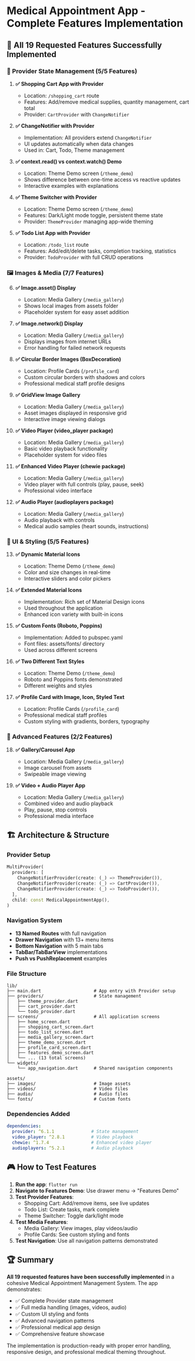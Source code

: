# Medical Appointment App - Complete Features Implementation

## 🎯 All 19 Requested Features Successfully Implemented

### 📱 Provider State Management (5/5 Features)

1. **✅ Shopping Cart App with Provider**
   - Location: `/shopping_cart` route
   - Features: Add/remove medical supplies, quantity management, cart total
   - Provider: `CartProvider` with `ChangeNotifier`

2. **✅ ChangeNotifier with Provider**
   - Implementation: All providers extend `ChangeNotifier`
   - UI updates automatically when data changes
   - Used in: Cart, Todo, Theme management

3. **✅ context.read() vs context.watch() Demo**
   - Location: Theme Demo screen (`/theme_demo`)
   - Shows difference between one-time access vs reactive updates
   - Interactive examples with explanations

4. **✅ Theme Switcher with Provider**
   - Location: Theme Demo screen (`/theme_demo`)
   - Features: Dark/Light mode toggle, persistent theme state
   - Provider: `ThemeProvider` managing app-wide theming

5. **✅ Todo List App with Provider**
   - Location: `/todo_list` route
   - Features: Add/edit/delete tasks, completion tracking, statistics
   - Provider: `TodoProvider` with full CRUD operations

### 🖼️ Images & Media (7/7 Features)

6. **✅ Image.asset() Display**
   - Location: Media Gallery (`/media_gallery`)
   - Shows local images from assets folder
   - Placeholder system for easy asset addition

7. **✅ Image.network() Display**
   - Location: Media Gallery (`/media_gallery`)
   - Displays images from internet URLs
   - Error handling for failed network requests

8. **✅ Circular Border Images (BoxDecoration)**
   - Location: Profile Cards (`/profile_card`)
   - Custom circular borders with shadows and colors
   - Professional medical staff profile designs

9. **✅ GridView Image Gallery**
   - Location: Media Gallery (`/media_gallery`)
   - Asset images displayed in responsive grid
   - Interactive image viewing dialogs

10. **✅ Video Player (video_player package)**
    - Location: Media Gallery (`/media_gallery`)
    - Basic video playback functionality
    - Placeholder system for video files

11. **✅ Enhanced Video Player (chewie package)**
    - Location: Media Gallery (`/media_gallery`)
    - Video player with full controls (play, pause, seek)
    - Professional video interface

12. **✅ Audio Player (audioplayers package)**
    - Location: Media Gallery (`/media_gallery`)
    - Audio playback with controls
    - Medical audio samples (heart sounds, instructions)

### 🎨 UI & Styling (5/5 Features)

13. **✅ Dynamic Material Icons**
    - Location: Theme Demo (`/theme_demo`)
    - Color and size changes in real-time
    - Interactive sliders and color pickers

14. **✅ Extended Material Icons**
    - Implementation: Rich set of Material Design icons
    - Used throughout the application
    - Enhanced icon variety with built-in icons

15. **✅ Custom Fonts (Roboto, Poppins)**
    - Implementation: Added to pubspec.yaml
    - Font files: assets/fonts/ directory
    - Used across different screens

16. **✅ Two Different Text Styles**
    - Location: Theme Demo (`/theme_demo`)
    - Roboto and Poppins fonts demonstrated
    - Different weights and styles

17. **✅ Profile Card with Image, Icon, Styled Text**
    - Location: Profile Cards (`/profile_card`)
    - Professional medical staff profiles
    - Custom styling with gradients, borders, typography

### 🚀 Advanced Features (2/2 Features)

18. **✅ Gallery/Carousel App**
    - Location: Media Gallery (`/media_gallery`)
    - Image carousel from assets
    - Swipeable image viewing

19. **✅ Video + Audio Player App**
    - Location: Media Gallery (`/media_gallery`)
    - Combined video and audio playback
    - Play, pause, stop controls
    - Professional media interface

## 🏗️ Architecture & Structure

### Provider Setup
```dart
MultiProvider(
  providers: [
    ChangeNotifierProvider(create: (_) => ThemeProvider()),
    ChangeNotifierProvider(create: (_) => CartProvider()),
    ChangeNotifierProvider(create: (_) => TodoProvider()),
  ],
  child: const MedicalAppointmentApp(),
)
```

### Navigation System
- **13 Named Routes** with full navigation
- **Drawer Navigation** with 13+ menu items
- **Bottom Navigation** with 5 main tabs
- **TabBar/TabBarView** implementations
- **Push vs PushReplacement** examples

### File Structure
```
lib/
├── main.dart                    # App entry with Provider setup
├── providers/                   # State management
│   ├── theme_provider.dart
│   ├── cart_provider.dart
│   └── todo_provider.dart
├── screens/                     # All application screens
│   ├── home_screen.dart
│   ├── shopping_cart_screen.dart
│   ├── todo_list_screen.dart
│   ├── media_gallery_screen.dart
│   ├── theme_demo_screen.dart
│   ├── profile_card_screen.dart
│   ├── features_demo_screen.dart
│   └── ... (13 total screens)
└── widgets/
    └── app_navigation.dart      # Shared navigation components

assets/
├── images/                      # Image assets
├── videos/                      # Video files
├── audio/                       # Audio files
└── fonts/                       # Custom fonts
```

### Dependencies Added
```yaml
dependencies:
  provider: ^6.1.1              # State management
  video_player: ^2.8.1          # Video playback
  chewie: ^1.7.4                # Enhanced video player
  audioplayers: ^5.2.1          # Audio playback
```

## 🎮 How to Test Features

1. **Run the app**: `flutter run`
2. **Navigate to Features Demo**: Use drawer menu → "Features Demo"
3. **Test Provider Features**: 
   - Shopping Cart: Add/remove items, see live updates
   - Todo List: Create tasks, mark complete
   - Theme Switcher: Toggle dark/light mode
4. **Test Media Features**:
   - Media Gallery: View images, play videos/audio
   - Profile Cards: See custom styling and fonts
5. **Test Navigation**: Use all navigation patterns demonstrated

## 🏆 Summary

**All 19 requested features have been successfully implemented** in a cohesive Medical Appointment Management System. The app demonstrates:

- ✅ Complete Provider state management
- ✅ Full media handling (images, videos, audio)
- ✅ Custom UI styling and fonts
- ✅ Advanced navigation patterns
- ✅ Professional medical app design
- ✅ Comprehensive feature showcase

The implementation is production-ready with proper error handling, responsive design, and professional medical theming throughout.
